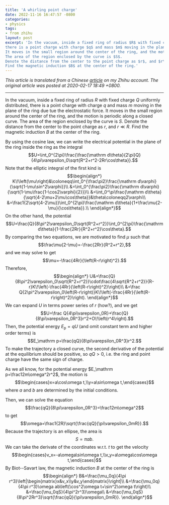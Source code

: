 ```yaml
---
title: 'A whirling point charge'
date: 2022-11-16 16:47:57 -0800
categories:
- physics
tags:
- from zhihu
layout: post
excerpt: 'In the vacuum, inside a fixed ring of radius $R$ with fixed charge $Q$ uniformly distributed,
there is a point charge with charge $q$ and mass $m$ moving in the plane of the ring due tue the electrostatic force.
It moves in the small region around the center of the ring, and the motion is periodic along a closed curve.
The area of the region enclosed by the curve is $S$.
Denote the distance from the center to the point charge as $r$, and $r\ll R$.
Find the magnetic induction $B$ at the center of the ring.'
---
```


*This article is translated from a
Chinese [article](https://zhuanlan.zhihu.com/p/107399199) on my Zhihu account.
The original article was posted at 2020-02-17 18:49 +0800.*

---

In the vacuum, inside a fixed ring of radius $R$ with fixed charge $Q$ uniformly distributed,
there is a point charge with charge $q$ and mass $m$ moving in the plane of the ring due tue the electrostatic force.
It moves in the small region around the center of the ring, and the motion is periodic along a closed curve.
The area of the region enclosed by the curve is $S$.
Denote the distance from the center to the point charge as $r$, and $r\ll R$.
Find the magnetic induction $B$ at the center of the ring.

By using the cosine law, we can write the electrical potential in the plane of the ring inside the ring as the integral
$$U=\int_0^{2\pi}\frac{\frac{\mathrm d\theta}{2\pi}Q}{4\pi\varepsilon_0\sqrt{R^2+r^2-2Rr\cos\theta}}.$$
Note that the elliptic integral of the first kind is
$$\begin{align*}
K\!\left(\mu\right)&\coloneqq\int_0^{\frac\pi2}\frac{\mathrm d\varphi}{\sqrt{1-\mu\sin^2\varphi}}\\
&=\int_0^{\frac\pi2}\frac{\mathrm d\varphi}{\sqrt{1-\mu\frac{1-\cos2\varphi}{2}}}\\
&=\int_0^\pi\frac{\mathrm d\theta}{\sqrt{4-2\mu+2\mu\cos\theta}}&\theta\coloneqq2\varphi\\
&=\frac1{2\sqrt{4-2\mu}}\int_0^{2\pi}\frac{\mathrm d\theta}{1+\frac\mu{2-\mu}{\cos\theta}}.\\
\end{align*}$$
On the other hand, the potential
$$U=\frac{Q}{8\pi^2\varepsilon_0\sqrt{R^2+r^2}}\int_0^{2\pi}\frac{\mathrm d\theta}{1-\frac{2Rr}{R^2+r^2}\cos\theta}.$$
By comparing the two equations, we are motivated to find $\mu$ such that
$$\frac\mu{2-\mu}=-\frac{2Rr}{R^2+r^2},$$
and we may solve to get
$$\mu=-\frac{4Rr}{\left(R-r\right)^2}.$$
Therefore,
$$\begin{align*}
U&=\frac{Q}{8\pi^2\varepsilon_0\sqrt{R^2+r^2}}\cdot\frac{4\sqrt{R^2+r^2}}{R-r}K\!\left(-\frac{4Rr}{\left(R-r\right)^2}\right)\\
&=\frac Q{2\pi^2\varepsilon_0\left(R-r\right)}K\!\left(-\frac{4Rr}{\left(R-r\right)^2}\right).
\end{align*}$$
We can expand $U$ in terms power series of $r$ (how?), and we get
$$U=\frac Q{4\pi\varepsilon_0R}+\frac{Q}{8\pi\varepsilon_0R^3}r^2+O\!\left(r^4\right).$$
Then, the potential energy $E_\mathrm p=qU$ (and omit constant term and higher order terms) is
$$E_\mathrm p=\frac{qQ}{8\pi\varepsilon_0R^3}r^2.$$
To make the trajectory a closed curve, the second derivative of the potential at the equilibrium should be positive,
so $qQ>0$, i.e. the ring and point charge have the same sign of charge.

As we all know, for the potential energy $E_\mathrm p=\frac12m\omega^2r^2$, the motion is
$$\begin{cases}x=a\cos\omega t,\\y=a\sin\omega t,\end{cases}$$
where $a$ and $b$ are determined by the initial conditions.

Then, we can solve the equation
$$\frac{qQ}{8\pi\varepsilon_0R^3}=\frac12m\omega^2$$
to get
$$\omega=\frac1{2R}\sqrt{\frac{qQ}{\pi\varepsilon_0mR}}.$$
Because the trajectory is an ellipse, the area is
$$S=\pi ab.$$
We can take the derivate of the coordinates w.r.t. $t$ to get the velocity
$$\begin{cases}v_x=-a\omega\sin\omega t,\\v_y=a\omega\cos\omega t,\end{cases}$$
By Biot--Savart law, the magnetic induction $B$ at the center of the ring is
$$\begin{align*}
B&=\frac{\mu_0q}{4\pi r^3}\left|\begin{matrix}x&v_x\\y&v_y\end{matrix}\right|\\
&=\frac{\mu_0q}{4\pi r^3}\omega ab\left(\cos^2\omega t+\sin^2\omega t\right)\\
&=\frac{\mu_0qS}{4\pi^2r^3}\omega\\
&=\frac{\mu_0qS}{8\pi^2Rr^3}\sqrt{\frac{qQ}{\pi\varepsilon_0mR}}.
\end{align*}$$
